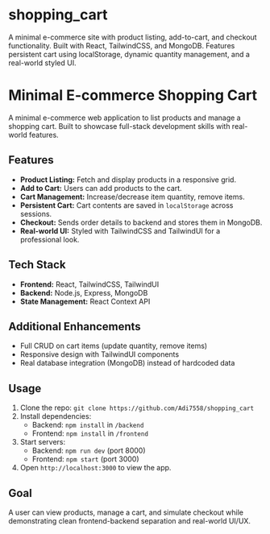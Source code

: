 # shopping_cart
A minimal e-commerce site with product listing, add-to-cart, and checkout functionality. Built with React, TailwindCSS, and MongoDB. Features persistent cart using localStorage, dynamic quantity management, and a real-world styled UI.


# Minimal E-commerce Shopping Cart

A minimal e-commerce web application to list products and manage a shopping cart. Built to showcase full-stack development skills with real-world features.

## Features
- **Product Listing:** Fetch and display products in a responsive grid.
- **Add to Cart:** Users can add products to the cart.
- **Cart Management:** Increase/decrease item quantity, remove items.
- **Persistent Cart:** Cart contents are saved in `localStorage` across sessions.
- **Checkout:** Sends order details to backend and stores them in MongoDB.
- **Real-world UI:** Styled with TailwindCSS and TailwindUI for a professional look.

## Tech Stack
- **Frontend:** React, TailwindCSS, TailwindUI
- **Backend:** Node.js, Express, MongoDB
- **State Management:** React Context API

## Additional Enhancements
- Full CRUD on cart items (update quantity, remove items)
- Responsive design with TailwindUI components
- Real database integration (MongoDB) instead of hardcoded data

## Usage
1. Clone the repo: `git clone https://github.com/Adi7558/shopping_cart`
2. Install dependencies:
   - Backend: `npm install` in `/backend`
   - Frontend: `npm install` in `/frontend`
3. Start servers:
   - Backend: `npm run dev` (port 8000)
   - Frontend: `npm start` (port 3000)
4. Open `http://localhost:3000` to view the app.

## Goal
A user can view products, manage a cart, and simulate checkout while demonstrating clean frontend-backend separation and real-world UI/UX.

